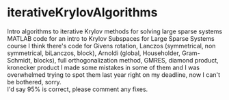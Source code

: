 # iterativeKrylovAlgorithms
Intro algorithms to iterative Krylov methods for solving large sparse systems 
MATLAB code for an intro to Krylov Subspaces for Large Sparse Systems course
I think there's code for Givens rotation, Lanczos (symmetrical, non symmetrical, biLanczos, block), Arnoldi (global, Householder, Gram-Schmidt, blocks), full orthogonalization method, GMRES, diamond product, kronecker product
I made some mistakes in some of them and I was overwhelmed trying to spot them last year right on my deadline, now I can't be bothered, sorry.  
I'd say 95% is correct, please comment any fixes. 
